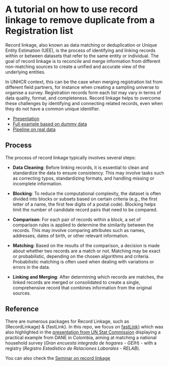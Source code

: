 # A tutorial on how to use record linkage to remove duplicate from a Registration list

Record linkage, also known as data matching or deduplication or Unique Entity Estimation (UEE), is the process of identifying and linking records within or between datasets that refer to the same entity or individual. The goal of record linkage is to reconcile and merge information from different non-matching sources to create a unified and accurate view of the underlying entities.

In UNHCR context, this can be the case when merging registration list from different field partners, for instance when creating a sampling universe to organise a survey. Registration records form each list may vary in terms of data quality, format, and completeness. Record linkage helps to overcome these challenges by identifying and connecting related records, even when they do not have a common unique identifier.


 * [Presentation](https://unhcr-americas.github.io/record_linkage/)
 * [Full example based on dummy data](https://unhcr-americas.github.io/record_linkage/FastLink.html)
 * [Pipeline on real data](https://github.com/unhcr-americas/record_linkage/blob/main/deduplicate.Rmd)



## Process
 
The process of record linkage typically involves several steps:

 * __Data Cleaning__: Before linking records, it is essential to clean and standardize the data to ensure consistency. This may involve tasks such as correcting typos, standardizing formats, and handling missing or incomplete information.

 * __Blocking__: To reduce the computational complexity, the dataset is often divided into blocks or subsets based on certain criteria (e.g., the first letter of a name, the first few digits of a postal code). Blocking helps limit the number of candidate record pairs that need to be compared.

 * __Comparison__: For each pair of records within a block, a set of comparison rules is applied to determine the similarity between the records. This may involve comparing attributes such as names, addresses, dates of birth, or other relevant information.

 * __Matching__: Based on the results of the comparison, a decision is made about whether two records are a match or not. Matching may be exact or probabilistic, depending on the chosen algorithms and criteria. Probabilistic matching is often used when dealing with variations or errors in the data.

 * __Linking and Merging__: After determining which records are matches, the linked records are merged or consolidated to create a single, comprehensive record that combines information from the original sources.
 
 
## Reference
 
 There are numerous packages for Record Linkage, such as {RecordLinkage} & {fastLink}. In this repo, we focus on  [fastLink}](https://github.com/kosukeimai/fastLink) which was also highlighted in the [presentation from UN Stat Commission](https://www.youtube.com/watch?v=S7boX8X4uXU) displaying a practical example from DANE in Colombia, aiming at matching a national household survey (_Gran encuesta integrada de hogares - GEIH_) - with a registry (_Registro Estadístico de Relaciones Laborales - RELAB_). 
 
 You can also check the [Seminar on record linkage](https://github.com/cleanzr/record-linkage-tutorial)


